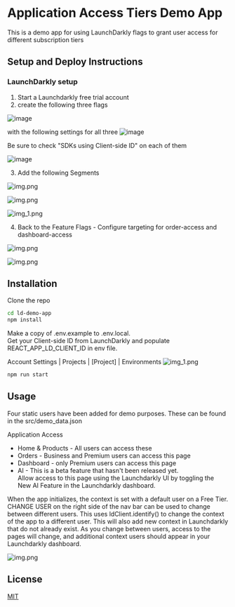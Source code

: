 # Application Access Tiers Demo App

This is a demo app for using LaunchDarkly flags to grant user access for different subscription tiers

## Setup and Deploy Instructions

### LaunchDarkly setup
1) Start a Launchdarkly free trial account
2) create the following three flags

![image](readme-images/flags.png)

with the following settings for all three
![image](readme-images/flag-setup.png)

Be sure to check "SDKs using Client-side ID" on each of them

![image](readme-images/sdk-checkbox.png)

3) Add the following Segments

![img.png](readme-images/segments.png)

![img.png](readme-images/business-segment.png)

![img_1.png](readme-images/premium-segment.png)

4) Back to the Feature Flags - Configure targeting for order-access and dashboard-access

![img.png](readme-images/dashboard-targeting.png)

![img.png](readme-images/order-targeting.png)

## Installation

Clone the repo

```bash
cd ld-demo-app
npm install
```
Make a copy of .env.example to .env.local.  
Get your Client-side ID from LaunchDarkly and populate REACT_APP_LD_CLIENT_ID in env file.

Account Settings | Projects | [Project] | Environments
![img_1.png](readme-images/ld-settings.png)

```bash
npm run start
```

## Usage

Four static users have been added for demo purposes.  These can be found in the src/demo_data.json

Application Access
- Home & Products - All users can access these
- Orders - Business and Premium users can access this page
- Dashboard - only Premium users can access this page
- AI - This is a beta feature that hasn't been released yet.  
Allow access to this page using the Launchdarkly UI by toggling the New AI Feature in the Launchdarkly dashboard.


When the app initializes, the context is set with a default user on a Free Tier.
CHANGE USER on the right side of the nav bar can be used to change between different users.
This uses ldClient.identify() to change the context of the app to a different user.
This will also add new context in Launchdarkly that do not already exist.
As you change between users, access to the pages will change, and additional context users should appear in your Launchdarkly dashboard.

![img.png](readme-images/context-ui.png)

## License

[MIT](https://choosealicense.com/licenses/mit/)